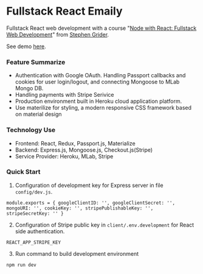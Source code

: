 # Fullstack React Emaily

Fullstack React web development with a course "[Node with React: Fullstack Web Development](https://www.udemy.com/node-with-react-fullstack-web-development)" from [Stephen Grider](https://github.com/StephenGrider).

See demo [here](https://limitless-forest-85384.herokuapp.com/).

### Feature Summarize

- Authentication with Google OAuth. Handling Passport callbacks and cookies for user login/logout, and connecting Mongoose to MLab Mongo DB.
- Handling payments with Stripe Serivice
- Production environment built in Heroku cloud application platform. 
- Use materilize for styling, a modern responsive CSS framework based on material design

### Technology Use

- Frontend: React, Redux, Passport.js, Materialize 
- Backend: Express.js, Mongoose.js, Checkout.js(Stripe) 
- Service Provider: Heroku, MLab, Stripe

### Quick Start

1. Configuration of development key for Express server in file `config/dev.js`.

`module.exports = {
    googleClientID: '',
    googleClientSecret: '',
    mongoURI: '',
    cookieKey: '',
    stripePublishableKey: '',
    stripeSecretKey: ''
}
`

2. Configuration of Stripe public key in `client/.env.development` for React side authentication.

`REACT_APP_STRIPE_KEY`

3. Run command to build development environment 

`npm run dev`

